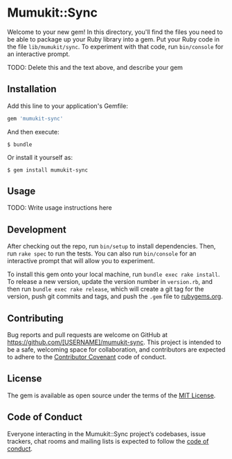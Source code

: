 # Mumukit::Sync

Welcome to your new gem! In this directory, you'll find the files you need to be able to package up your Ruby library into a gem. Put your Ruby code in the file `lib/mumukit/sync`. To experiment with that code, run `bin/console` for an interactive prompt.

TODO: Delete this and the text above, and describe your gem

## Installation

Add this line to your application's Gemfile:

```ruby
gem 'mumukit-sync'
```

And then execute:

    $ bundle

Or install it yourself as:

    $ gem install mumukit-sync

## Usage

TODO: Write usage instructions here

## Development

After checking out the repo, run `bin/setup` to install dependencies. Then, run `rake spec` to run the tests. You can also run `bin/console` for an interactive prompt that will allow you to experiment.

To install this gem onto your local machine, run `bundle exec rake install`. To release a new version, update the version number in `version.rb`, and then run `bundle exec rake release`, which will create a git tag for the version, push git commits and tags, and push the `.gem` file to [rubygems.org](https://rubygems.org).

## Contributing

Bug reports and pull requests are welcome on GitHub at https://github.com/[USERNAME]/mumukit-sync. This project is intended to be a safe, welcoming space for collaboration, and contributors are expected to adhere to the [Contributor Covenant](http://contributor-covenant.org) code of conduct.

## License

The gem is available as open source under the terms of the [MIT License](https://opensource.org/licenses/MIT).

## Code of Conduct

Everyone interacting in the Mumukit::Sync project’s codebases, issue trackers, chat rooms and mailing lists is expected to follow the [code of conduct](https://github.com/[USERNAME]/mumukit-sync/blob/master/CODE_OF_CONDUCT.md).
